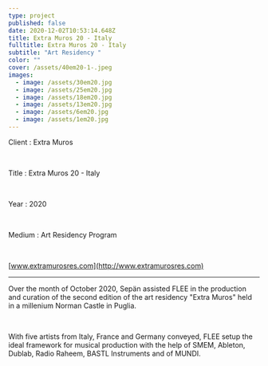 ```yaml
---
type: project
published: false
date: 2020-12-02T10:53:14.648Z
title: Extra Muros 20 - Italy
fulltitle: Extra Muros 20 - Italy
subtitle: "Art Residency "
color: ""
cover: /assets/40em20-1-.jpeg
images:
  - image: /assets/30em20.jpg
  - image: /assets/25em20.jpg
  - image: /assets/18em20.jpg
  - image: /assets/13em20.jpg
  - image: /assets/6em20.jpg
  - image: /assets/1em20.jpg
---
```

Client : Extra Muros

<br/>

Title : Extra Muros 20 - Italy 

<br/>

Year : 2020

<br/>

Medium : Art Residency Program

<br/>

[www.extramurosres.com](http://www.extramurosres.com)

- - -

Over the month of October 2020, Sepän assisted FLEE in the production and curation of the second edition of the art residency "Extra Muros" held in a millenium Norman Castle in Puglia. 

<br/>

With five artists from Italy, France and Germany conveyed, FLEE setup the ideal framework for musical production with the help of SMEM, Ableton, Dublab, Radio Raheem, BASTL Instruments and of MUNDI. 
